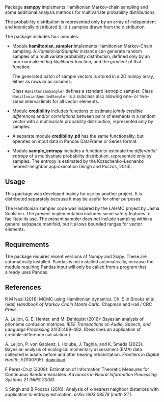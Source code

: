 Package **samppy** implements Hamiltonian Markov-chain sampling and
some additional analysis methods for multivariate probability distributions.

The probability distribution is represented only by
an array of independent and identically distributed (i.i.d.) samples
drawn from the distribution.

The package includes four modules:

* Module **hamiltonian_sampler** implements Hamiltonian Markov-Chain sampling.
    A *HamiltonianSampler* instance can generate
    random samples of a multivariate probability distribution,
    defined only by an non-normalized *log-likelihood* function,
    and the *gradient* of that function.

    The generated batch of sample vectors is stored in a 2D numpy array,
    either as rows or as columns.

    Class `HamiltonianSampler` defines a standard isotropic sampler.
    Class `HamiltonianBoundedSampler` is a subclass also allowing
    one- or two-sided interval limits for all vector elements.

* Module **credibility** includes functions to estimate *jointly credible differences*
    and/or *correlations* between pairs of elements
    in a random vector with a multivariate probability distribution,
    represented only by samples. 
    
* A separate module **credibility_pd** has the same functionality, 
    but operates on input data in Pandas DataFrame or Series format.

* Module **sample_entropy** includes a function to estimate the *differential entropy*
    of a multivariate probability distribution, represented only by samples.
    The entropy is estimated by the Kozachenko-Leonenko nearest-neighbor approximation
    (Singh and Poczos, 2016).

## Usage

This package was developed mainly for use by another project.
It is distributed separately because it may be useful for other purposes.

The Hamiltonian sampler code was inspired by the LAHMC project by
Jasha Sohlstein. The present implementation includes
some safety features to facilitate its use.
The present sampler does *not* include sampling within a general subspace manifold,
but it allows bounded ranges for vector elements.

## Requirements

The package requires recent versions of Numpy and Scipy. 
These are automatically installed.
Pandas is not installed automatically, 
because the module requiring Pandas input 
will only be called from a program that already uses Pandas.

## References

R M Neal (2011): MCMC using Hamiltonian dynamics. Ch. 5 in
Brooks et al. (eds) *Handbook of Markov Chain Monte Carlo*.
Chapman and Hall / CRC Press.

A. Leijon, G. E. Henter, and M. Dahlquist (2016):
Bayesian analysis of phoneme confusion matrices.
*IEEE Transactions on Audio, Speech, and Language Processing* 24(3):469–482.
(Describes an application of credible-difference calculation.)

A. Leijon, P. von Gablenz, I. Holube, J. Taghia, and K. Smeds (2023).
Bayesian analysis of ecological momentary assessment (EMA) data
collected in adults before and after hearing rehabilitation. 
*Frontiers in Digital Health*, 5(1100705).
[download](https://www.frontiersin.org/articles/10.3389/fdgth.2023.1100705/full)

F Perez-Cruz (2008): Estimation of Information Theoretic Measures
for Continuous Random Variables.
*Advances in Neural Information Processing Systems 21 (NIPS 2008)*.

S Singh and B Poczos (2016): Analysis of k-nearest neighbor distances
with application to entropy estimation.
*arXiv:1603.08578 [math.ST]*.

